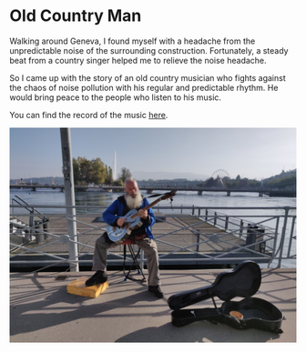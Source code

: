 # Old Country Man

Walking around Geneva, I found myself with a headache from the unpredictable noise of the surrounding construction. Fortunately, a steady beat from a country singer helped me to relieve the noise headache.

So I came up with the story of an old country musician who fights against the chaos of noise pollution with his regular and predictable rhythm. He would bring peace to the people who listen to his music.

You can find the record of the music [here](../process/observations.md#country-music).



<img
  src="images/2022-10-27_rythmMaker.jpg"
  alt="Rythm Maker"
  style="display: inline-block; margin: 0 auto; width: 600px">
